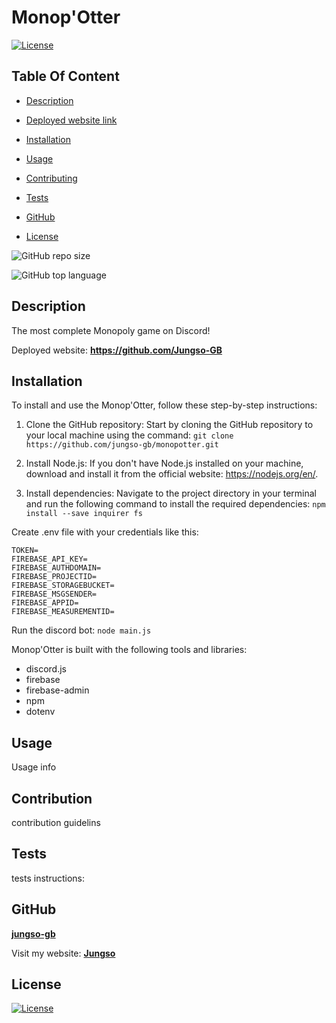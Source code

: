# Monop'Otter

  [![License](https://img.shields.io/static/v1?label=License&message=GPL-3-0&color=blue&?style=plastic&logo=appveyor)](https://opensource.org/license/GPL-3-0)



## Table Of Content

- [Description](#description)
- [Deployed website link](#deployedWebsite)
- [Installation](#installation)
- [Usage](#usage)
- [Contributing](#contribution)
- [Tests](#tests)
- [GitHub](#github)

- [License](#license)




![GitHub repo size](https://img.shields.io/github/repo-size/jungso-gb/monopotter?style=plastic)

  ![GitHub top language](https://img.shields.io/github/languages/top/jungso-gb/monopotter?style=plastic)



## Description
The most complete Monopoly game on Discord!






<p>Deployed website: <strong><a href="https://github.com/Jungso-GB">https://github.com/Jungso-GB</a></strong>








## Installation

To install and use the Monop'Otter, follow these step-by-step instructions:

1. Clone the GitHub repository: Start by cloning the GitHub repository to your local machine using the command:
```git clone https://github.com/jungso-gb/monopotter.git```

2. Install Node.js: If you don't have Node.js installed on your machine, download and install it from the official website: https://nodejs.org/en/.
3. Install dependencies: Navigate to the project directory in your terminal and run the following command to install the required dependencies:
```npm install --save inquirer fs```

Create .env file with your credentials like this:
```
TOKEN=
FIREBASE_API_KEY=
FIREBASE_AUTHDOMAIN=
FIREBASE_PROJECTID=
FIREBASE_STORAGEBUCKET=
FIREBASE_MSGSENDER=
FIREBASE_APPID=
FIREBASE_MEASUREMENTID=
```

Run the discord bot:
```node main.js```







Monop'Otter is built with the following tools and libraries: <ul><li>discord.js</li> <li>firebase</li> <li>firebase-admin</li> <li>npm</li> <li>dotenv</li> </ul>





## Usage
 
Usage info






## Contribution
 
contribution guidelins






## Tests
 
tests instructions:






## GitHub

<a href="https://github.com/jungso-gb"><strong>jungso-gb</a></strong>



<p>Visit my website: <strong><a href="https://github.com/Jungso-GB">Jungso</a></strong></p>








## License

[![License](https://img.shields.io/static/v1?label=Licence&message=GPL-3-0&color=blue)](https://opensource.org/license/GPL-3-0)


